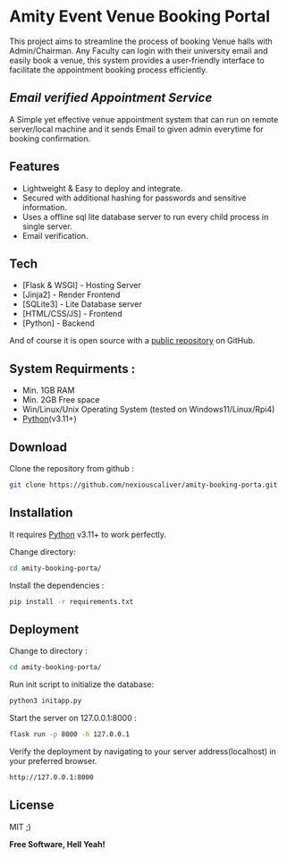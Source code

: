 
# Amity Event Venue Booking Portal

This project aims to streamline the process of booking Venue halls with Admin/Chairman. Any Faculty can login with their university email and easily book a venue, this system provides a user-friendly interface to facilitate the appointment booking process efficiently.

## _Email verified Appointment Service_

A Simple yet effective venue appointment system that can run on remote server/local machine and it sends Email to given admin everytime for booking confirmation.

## Features
- Lightweight & Easy to deploy and integrate.
- Secured with additional hashing for passwords and sensitive information. 
- Uses a offline sql lite database server to run every child process in single server.
- Email verification.

## Tech

- [Flask & WSGI] - Hosting Server
- [Jinja2] - Render Frontend
- [SQLite3] - Lite Database server
- [HTML/CSS/JS] - Frontend
- [Python] - Backend 

And of course it is open source with a [public repository](https://github.com/nexiouscaliver/amity-booking-portal/) on GitHub.

## System Requirments :

- Min. 1GB RAM
- Min. 2GB Free space
- Win/Linux/Unix Operating System (tested on Windows11/Linux/Rpi4)
- [Python](https://www.python.org/)(v3.11+)

## Download

Clone the repository from github :
```sh
git clone https://github.com/nexiouscaliver/amity-booking-porta.git
```

## Installation
It requires [Python](https://www.python.org/) v3.11+ to work perfectly.

Change directory:
```sh
cd amity-booking-porta/
```

Install the dependencies :
```sh
pip install -r requirements.txt
```


## Deployment

Change to directory :
```sh
cd amity-booking-porta/
```

Run init script to initialize the database:
```sh
python3 initapp.py
```

Start the server on  127.0.0.1:8000 :
```sh
flask run -p 8000 -h 127.0.0.1
```

Verify the deployment by navigating to your server address(localhost) in
your preferred browser.

```sh
http://127.0.0.1:8000
```

## License

MIT ;)

**Free Software, Hell Yeah!**
